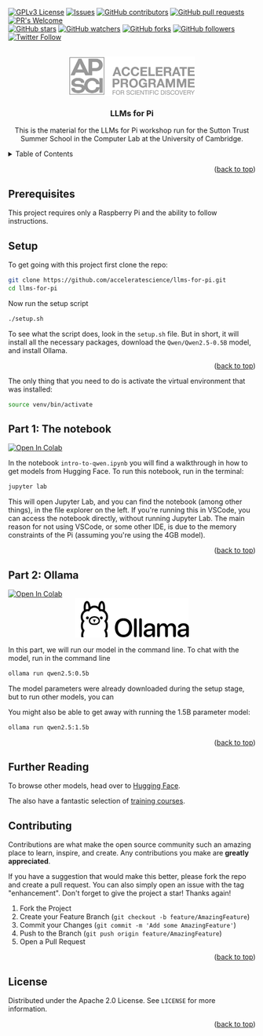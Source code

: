 <!-- Improved compatibility of back to top link: See: https://github.com/othneildrew/Best-README-Template/pull/73 -->
<a name="readme-top"></a>

<!-- PROJECT SHIELDS -->
<!-- [![Contributors][contributors-shield]][contributors-url]
[![Forks][forks-shield]][forks-url]
[![Stargazers][stars-shield]][stars-url]
[![Issues][issues-shield]][issues-url]
[![GPL License][license-shield]][license-url] -->
[![GPLv3 License](https://img.shields.io/badge/License-Apache%202.0-brightgreen.svg)](https://opensource.org/license/apache-2-0)
[![Issues](https://img.shields.io/github/issues-raw/acceleratescience/llms-for-pi.svg?maxAge=25000)](https://github.com/acceleratescience/llms-for-pi/issues)
[![GitHub contributors](https://img.shields.io/github/contributors/acceleratescience/llms-for-pi.svg?style=flat)](https://github.com/acceleratescience/llms-for-pi/graphs/contributors)
[![GitHub pull requests](https://img.shields.io/github/issues-pr/acceleratescience/llms-for-pi.svg?style=flat)](https://github.com/acceleratescience/llms-for-pi/pulls)
[![PR's Welcome](https://img.shields.io/badge/PRs-welcome-brightgreen.svg?style=flat)](http://makeapullrequest.com)
<br>
[![GitHub stars](https://img.shields.io/github/stars/acceleratescience/llms-for-pi.svg?style=social&label=Star)]()
[![GitHub watchers](https://img.shields.io/github/watchers/acceleratescience/llms-for-pi.svg?style=social&label=Watch)]()
[![GitHub forks](https://img.shields.io/github/forks/acceleratescience/llms-for-pi.svg?style=social&label=Fork)]()
[![GitHub followers](https://img.shields.io/github/followers/acceleratescience.svg?style=social&label=Follow)](https://github.com/acceleratescience)
[![Twitter Follow](https://img.shields.io/twitter/follow/AccelerateSci.svg?style=social)](https://twitter.com/AccelerateSci)
<!-- [![LinkedIn][linkedin-shield]][linkedin-url] -->



<!-- PROJECT LOGO -->
<br />
<div align="center">
  <a href="https://acceleratescience.github.io/">
    <img src="./assets/full_acc.png" alt="Logo" height=80>
  </a>

  <h3 align="center">LLMs for Pi</h3>

  <p align="center">
    This is the material for the LLMs for Pi workshop run for the Sutton Trust Summer School in the Computer Lab at the University of Cambridge.
  </p>
</div>



<!-- TABLE OF CONTENTS -->
<details>
  <summary>Table of Contents</summary>
  <ol>
    <li><a href="#prerequisites">Prerequisites</a></li>
    <li><a href="#setup">Setup</a></li>
    <li><a href="#part-1-the-notebook">Part 1: The notebook</a></li>
    <li><a href="#part-2-ollama">Part 2: Ollama</a></li>
    <li><a href="#further-reading">Further Reading</a></li>
    <li><a href="#contributing">Contributing</a></li>
    <li><a href="#license">License</a></li>
  </ol>
</details>

<!---------------------------------------------------------------------------->

[Button Shield]: https://img.shields.io/badge/Shield_Buttons-37a779?style=for-the-badge

[License]: LICENSE
[Shield]: Types/Shield.md
[#]: #

<!---------------------------------[ Badges ]---------------------------------->

[Badge License]: https://img.shields.io/badge/-BY_SA_4.0-ae6c18.svg?style=for-the-badge&labelColor=EF9421&logoColor=white&logo=CreativeCommons
[Badge Likes]: https://img.shields.io/github/stars/MarkedDown/Buttons?style=for-the-badge&labelColor=d0ab23&color=b0901e&logoColor=white&logo=Trustpilot

<p align="right">(<a href="#readme-top">back to top</a>)</p>


<!-- GETTING STARTED -->
## Prerequisites
This project requires only a Raspberry Pi and the ability to follow instructions.

## Setup
To get going with this project first clone the repo:

```bash
git clone https://github.com/acceleratescience/llms-for-pi.git
cd llms-for-pi
```

Now run the setup script

```bash
./setup.sh
```

To see what the script does, look in the `setup.sh` file. But in short, it will install all the necessary packages, download the `Qwen/Qwen2.5-0.5B` model, and install Ollama.

<p align="right">(<a href="#readme-top">back to top</a>)</p>

The only thing that you need to do is activate the virtual environment that was installed:

```bash
source venv/bin/activate
```

## Part 1: The notebook
<a target="_blank" href="https://colab.research.google.com/github/acceleratescience/llms-for-pi/blob/main/intro-to-qwen.ipynb">
  <img src="https://colab.research.google.com/assets/colab-badge.svg" alt="Open In Colab"/>
</a>

In the notebook `intro-to-qwen.ipynb` you will find a walkthrough in how to get models from Hugging Face. To run this notebook, run in the terminal:

```bash
jupyter lab
```

This will open Jupyter Lab, and you can find the notebook (among other things), in the file explorer on the left. If you're running this in VSCode, you can access the notebook directly, without running Jupyter Lab. The main reason for not using VSCode, or some other IDE, is due to the memory constraints of the Pi (assuming you're using the 4GB model).

<p align="right">(<a href="#readme-top">back to top</a>)</p>

## Part 2: Ollama
<a target="_blank" href="https://colab.research.google.com/github/acceleratescience/llms-for-pi/blob/main/ollama-colab.ipynb">
  <img src="https://colab.research.google.com/assets/colab-badge.svg" alt="Open In Colab"/>
</a>

<div align="center">
  <a href="https://acceleratescience.github.io/">
    <img src="./assets/ollama-logo.png" alt="Logo" height=80>
  </a>
</div>

In this part, we will run our model in the command line. To chat with the model, run in the command line

```bash
ollama run qwen2.5:0.5b
```

The model parameters were already downloaded during the setup stage, but to run other models, you can 

You might also be able to get away with running the 1.5B parameter model:

```bash
ollama run qwen2.5:1.5b
```

<p align="right">(<a href="#readme-top">back to top</a>)</p>

## Further Reading
To browse other models, head over to [Hugging Face](https://huggingface.co/models).

The also have a fantastic selection of [training courses](https://huggingface.co/learn).

<!-- CONTRIBUTING -->
## Contributing

Contributions are what make the open source community such an amazing place to learn, inspire, and create. Any contributions you make are **greatly appreciated**.

If you have a suggestion that would make this better, please fork the repo and create a pull request. You can also simply open an issue with the tag "enhancement".
Don't forget to give the project a star! Thanks again!

1. Fork the Project
2. Create your Feature Branch (`git checkout -b feature/AmazingFeature`)
3. Commit your Changes (`git commit -m 'Add some AmazingFeature'`)
4. Push to the Branch (`git push origin feature/AmazingFeature`)
5. Open a Pull Request

<p align="right">(<a href="#readme-top">back to top</a>)</p>



<!-- LICENSE -->
## License

Distributed under the Apache 2.0 License. See `LICENSE` for more information.

<p align="right">(<a href="#readme-top">back to top</a>)</p>



<!-- MARKDOWN LINKS & IMAGES -->
<!-- https://www.markdownguide.org/basic-syntax/#reference-style-links -->
[contributors-shield]: https://img.shields.io/github/contributors/acceleratescience/llms-for-pi.svg?style=for-the-badge
[contributors-url]: https://github.com/acceleratescience/llms-for-pi/graphs/contributors
[forks-shield]: https://img.shields.io/github/forks/acceleratescience/llms-for-pi.svg?style=for-the-badge
[forks-url]: https://github.com/acceleratescience/llms-for-pi/network/members
[stars-shield]: https://img.shields.io/github/stars/acceleratescience/llms-for-pi.svg?style=for-the-badge
[stars-url]: https://github.com/acceleratescience/llms-for-pi/stargazers
[issues-shield]: https://img.shields.io/github/issues/acceleratescience/llms-for-pi.svg?style=for-the-badge
[issues-url]: https://github.com/acceleratescience/llms-for-pi/issues
[license-shield]: https://img.shields.io/github/license/acceleratescience/llms-for-pi.svg?style=for-the-badge
[license-url]: https://github.com/acceleratescience/llms-for-pi/blob/master/LICENSE.txt
[linkedin-shield]: https://img.shields.io/badge/-LinkedIn-black.svg?style=for-the-badge&logo=linkedin&colorB=555
[linkedin-url]: https://linkedin.com/company/accelerate-programme-for-scientific-discovery/
[product-screenshot]: images/screenshot.png
[Next.js]: https://img.shields.io/badge/next.js-000000?style=for-the-badge&logo=nextdotjs&logoColor=white
[Next-url]: https://nextjs.org/
[React.js]: https://img.shields.io/badge/React-20232A?style=for-the-badge&logo=react&logoColor=61DAFB
[React-url]: https://reactjs.org/
[Vue.js]: https://img.shields.io/badge/Vue.js-35495E?style=for-the-badge&logo=vuedotjs&logoColor=4FC08D
[Vue-url]: https://vuejs.org/
[Angular.io]: https://img.shields.io/badge/Angular-DD0031?style=for-the-badge&logo=angular&logoColor=white
[Angular-url]: https://angular.io/
[Svelte.dev]: https://img.shields.io/badge/Svelte-4A4A55?style=for-the-badge&logo=svelte&logoColor=FF3E00
[Svelte-url]: https://svelte.dev/
[Laravel.com]: https://img.shields.io/badge/Laravel-FF2D20?style=for-the-badge&logo=laravel&logoColor=white
[Laravel-url]: https://laravel.com
[Bootstrap.com]: https://img.shields.io/badge/Bootstrap-563D7C?style=for-the-badge&logo=bootstrap&logoColor=white
[Bootstrap-url]: https://getbootstrap.com
[JQuery.com]: https://img.shields.io/badge/jQuery-0769AD?style=for-the-badge&logo=jquery&logoColor=white
[JQuery-url]: https://jquery.com 
